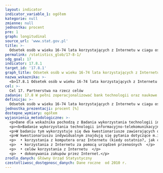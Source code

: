 ```yaml
---
layout: indicator
indicator_variable_1: ogółem
kategorie: null
zmienne: null
jednostka: procent
pre: 1
graph: longitudinal
source_url: 'www.stat.gov.pl'
title: >-
  Odsetek osób w wieku 16-74 lata korzystających z Internetu w ciagu ostatnich 3 miesięcy
permalink: /statistics_glob/17-8-1/
sdg_goal: 17
indicator: 17.8.1
target_id: '17.8.1'
graph_title: Odsetek osób w wieku 16-74 lata korzystających z Internetu w ciagu ostatnich 3 miesięcy
nazwa_wskaznika: >-
  <b>17.8.1 Odsetek osób w wieku 16-74 lata korzystających z Internetu w ciagu ostatnich 3 miesięcy</b>
cel: >-
  Cel 17. Partnerstwa na rzecz celów
zadanie: 17.8 W pełni zoperacjonalizować bank technologii oraz naukowe, technologiczne i innowacyjne mechanizmy budowania potencjału dla krajów najsłabiej rozwiniętych do 2017 r.  zwiększyć wykorzystanie technologii kluczowych dla rozwoju, w szczególności technologii informacyjnych i komunikacyjnych
definicja: >-
  Odsetek osób w wieku 16-74 lata korzystających z Internetu w ciagu ostatnich 3 miesięcy.
jednostka_prezentacji: procent [%]
dostepne_wymiary: ogółem
wyjasnienia_metodologiczne: >-
  <p>Dane dla wskaźnika pochodzą z Badania wykorzystania technologii informacyjno-telekomunikacyjnych w gospodarstwach domowych i przez osoby indywidualne.</p>
  <p><b>Badanie wykorzystania technologii informacyjno-telekomunikacyjnych </b>(ang. <i>Information and Communication Technologies </i>- ICT) w gospodarstwach domowych i przez użytkowników indywidualnych rozpoczęto w Unii Europejskiej w 2002 r., wykorzystując głównie metodę wywiadu bezpośredniego bądź telefonicznego. W Polsce monitorowanie wykorzystania ICT w gospodarstwach domowych według metodologii zharmonizowanej z UE rozpoczęto w 2004 r. Od tego czasu badanie jest realizowane corocznie, a udział w nim jest dobrowolny. Badanie realizowane jest metodą wywiadu bezpośredniego i objęte są nim gospodarstwa domowe z co najmniej jedną osobą w wieku 16-74 lata oraz osoby w tym wieku.</p>
  <p>W badaniu tym wykorzystuje się dwa kwestionariusze zawierających osobne pytania dla gospodarstw domowych (SSI-10G) oraz osób indywidualnych (SSI-10I). Wykorzystywane są głównie pytania jakościowe (niezwiązane z wartościami podawanymi w postaci liczb) oraz pytania zamknięte.</p>
  <p>W kwestionariuszu indywidualnym znajdują się pytania dotyczące m.in.: </p>
  <p>  • korzystania z komputera oraz Internetu (kiedy ostatnio?, jak często?, gdzie?)  </p>
  <p>  • korzystania z Internetu za pomocą urządzeń przenośnych  </p>
  <p>  • celów korzystania z Internetu  </p>
  <p>  • dokonywania zakupów przez Internet.</p>
zrodlo_danych: Główny Urząd Statystyczny
czestotliwosc_dostępnosc_danych: Dane roczne  od 2010 r.
---
```

